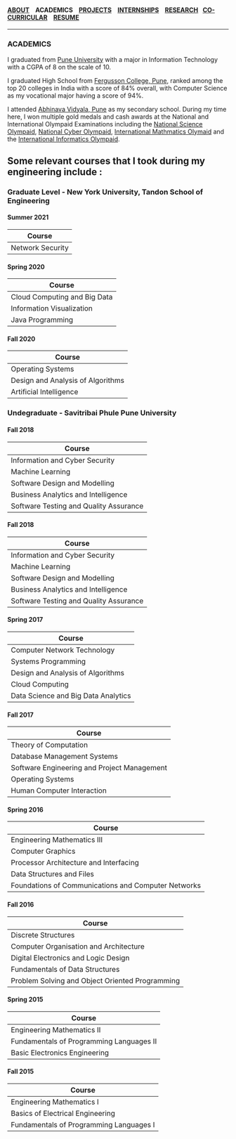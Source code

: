 #### [ABOUT](./index.md) &ensp; ACADEMICS &ensp; [PROJECTS](./projects.md) &ensp; [INTERNSHIPS](./internships.md) &ensp; [RESEARCH](./research.md) &ensp;[CO-CURRICULAR](./coCurricular.md) &ensp; [RESUME](https://github.com/rahulbarhate/rahulbarhate.github.io/raw/master/Rahul%20Barhate.pdf)

------- 

### ACADEMICS
I graduated from [Pune University](http://www.unipune.ac.in) with a  major in Information Technology with a CGPA of 8 on the scale of 10.

I graduated High School from [Fergusson College, Pune](http://www.fergusson.edu/), ranked among the top 20 colleges in India with a score of 84% overall, with Computer Science as my vocational major having a score of 94%.

I attended [Abhinava Vidyala, Pune](http://www.asm.ac.in/avemps/) as my secondary school. During my time here, I won multiple gold medals and cash awards at the National and International Olympaid Examinations including the [National Science Olympaid](http://www.sofworld.org/nso), [National Cyber Olympaid](http://www.sofworld.org/nco), [International Mathmatics Olymaid](http://www.sofworld.org/imo) and the [International Informatics Olympaid](https://www.silverzone.org/SubjectInfo/iio).
  
## Some relevant courses that I took during my engineering include :

### Graduate Level - New York University, Tandon School of Engineering

#### Summer 2021

Course |
------------ |
Network Security |

#### Spring 2020

Course |
------------ |
Cloud Computing and Big Data |
Information Visualization |
Java Programming |


#### Fall 2020

Course |
------------ |
Operating Systems |
Design and Analysis of Algorithms |
Artificial Intelligence |

### Undegraduate - Savitribai Phule Pune University


#### Fall 2018

Course |
------------ |
Information and Cyber Security |
Machine Learning |
Software Design and Modelling |
Business Analytics and Intelligence |
Software Testing and Quality Assurance |

#### Fall 2018

Course |
------------ |
Information and Cyber Security |
Machine Learning |
Software Design and Modelling |
Business Analytics and Intelligence |
Software Testing and Quality Assurance |

#### Spring 2017

Course |
------------ |
Computer Network Technology |
Systems Programming |
Design and Analysis of Algorithms |
Cloud Computing |
Data Science and Big Data Analytics |

#### Fall 2017

Course |
------------ |
Theory of Computation |
Database Management Systems |
Software Engineering and Project Management |
Operating Systems |
Human Computer Interaction |

#### Spring 2016

Course |
------------ |
Engineering Mathematics III | 
Computer Graphics | 
Processor Architecture and Interfacing |
Data Structures and Files |
Foundations of Communications and Computer Networks |

#### Fall 2016

Course |
------------ |
Discrete Structures |
Computer Organisation and Architecture |
Digital Electronics and Logic Design |
Fundamentals of Data Structures |
Problem Solving and Object Oriented Programming |

#### Spring 2015

Course | 
------------ |
Engineering Mathematics II |
Fundamentals of Programming Languages II |
Basic Electronics Engineering |

#### Fall 2015

Course |
------------ |
Engineering Mathematics I |
Basics of Electrical Engineering |
Fundamentals of Programming Languages I |
